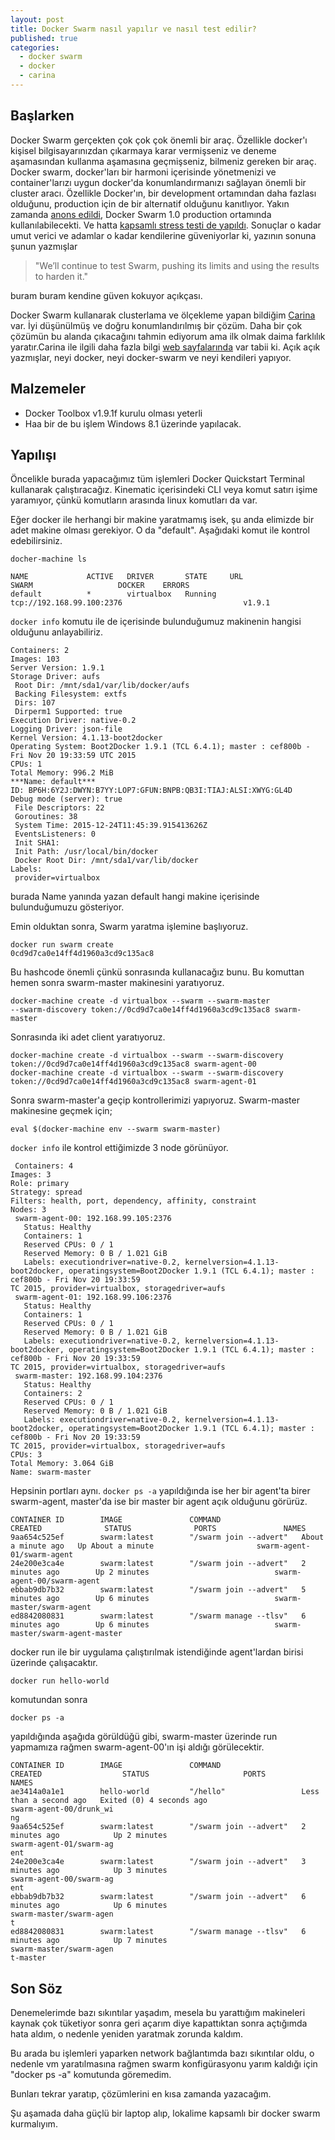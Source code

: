 ```yaml
---
layout: post
title: Docker Swarm nasıl yapılır ve nasıl test edilir?
published: true
categories: 
  - docker swarm
  - docker
  - carina
---
```


## Başlarken

Docker Swarm gerçekten çok çok çok önemli bir araç. Özellikle docker'ı kişisel bilgisayarınızdan çıkarmaya karar vermişseniz ve deneme aşamasından kullanma aşamasına geçmişseniz, bilmeniz gereken bir araç. Docker swarm, docker'ları bir harmoni içerisinde yönetmenizi ve container'larızı uygun docker'da konumlandırmanızı sağlayan önemli bir cluster aracı. Özellikle Docker'ın, bir development ortamından daha fazlası olduğunu, production için de bir alternatif olduğunu kanıtlıyor. Yakın zamanda [anons edildi](http://blog.docker.com/2015/11/swarm-1-0/), Docker Swarm 1.0 production ortamında kullanılabilecekti. Ve hatta [kapsamlı stress testi de yapıldı](https://blog.docker.com/2015/11/scale-testing-docker-swarm-30000-containers/). Sonuçlar o kadar umut verici ve adamlar o kadar kendilerine güveniyorlar ki, yazının sonuna şunun yazmışlar 

> "We’ll continue to test Swarm, pushing its limits and using the results to harden it." 

buram buram kendine güven kokuyor açıkçası.

Docker Swarm kullanarak clusterlama ve ölçekleme yapan bildiğim [Carina](https://getcarina.com/) var. İyi düşünülmüş ve doğru konumlandırılmış bir çözüm. Daha bir çok çözümün bu alanda çıkacağını tahmin ediyorum ama ilk olmak daima farklılık yaratır.Carina ile ilgili daha fazla bilgi [web sayfalarında](https://getcarina.com/docs/overview-of-carina/) var tabii ki. Açık açık yazmışlar, neyi docker, neyi docker-swarm ve neyi kendileri yapıyor.

## Malzemeler

- Docker Toolbox v1.9.1f kurulu olması yeterli
- Haa bir de bu işlem Windows 8.1 üzerinde yapılacak.

## Yapılışı

Öncelikle burada yapacağımız tüm işlemleri Docker Quickstart Terminal kullanarak çalıştıracağız. Kinematic içerisindeki CLI veya komut satırı işime yaramıyor, çünkü komutların arasında linux komutları da var.

Eğer docker ile herhangi bir makine yaratmamış isek, şu anda elimizde bir adet makine olması gerekiyor. O da "default". Aşağıdaki komut ile kontrol edebilirsiniz.

`docher-machine ls`

```
NAME             ACTIVE   DRIVER       STATE     URL                         SWARM                   DOCKER    ERRORS
default          *        virtualbox   Running   tcp://192.168.99.100:2376                           v1.9.1
```

`docker info` komutu ile de içerisinde bulunduğumuz makinenin hangisi olduğunu anlayabiliriz.

```
Containers: 2
Images: 103
Server Version: 1.9.1
Storage Driver: aufs
 Root Dir: /mnt/sda1/var/lib/docker/aufs
 Backing Filesystem: extfs
 Dirs: 107
 Dirperm1 Supported: true
Execution Driver: native-0.2
Logging Driver: json-file
Kernel Version: 4.1.13-boot2docker
Operating System: Boot2Docker 1.9.1 (TCL 6.4.1); master : cef800b - Fri Nov 20 19:33:59 UTC 2015
CPUs: 1
Total Memory: 996.2 MiB
***Name: default***
ID: BP6H:6Y2J:DWYN:B7YY:LOP7:GFUN:BNPB:QB3I:TIAJ:ALSI:XWYG:GL4D
Debug mode (server): true
 File Descriptors: 22
 Goroutines: 38
 System Time: 2015-12-24T11:45:39.915413626Z
 EventsListeners: 0
 Init SHA1:
 Init Path: /usr/local/bin/docker
 Docker Root Dir: /mnt/sda1/var/lib/docker
Labels:
 provider=virtualbox
 ```

burada Name yanında yazan default hangi makine içerisinde bulunduğumuzu gösteriyor.

Emin olduktan sonra, Swarm yaratma işlemine başlıyoruz.

```
docker run swarm create
0cd9d7ca0e14ff4d1960a3cd9c135ac8
```

Bu hashcode önemli çünkü sonrasında kullanacağız bunu. Bu komuttan hemen sonra swarm-master makinesini yaratıyoruz.

```
docker-machine create -d virtualbox --swarm --swarm-master 
--swarm-discovery token://0cd9d7ca0e14ff4d1960a3cd9c135ac8 swarm-master
```

Sonrasında iki adet client yaratıyoruz.

```
docker-machine create -d virtualbox --swarm --swarm-discovery token://0cd9d7ca0e14ff4d1960a3cd9c135ac8 swarm-agent-00
docker-machine create -d virtualbox --swarm --swarm-discovery token://0cd9d7ca0e14ff4d1960a3cd9c135ac8 swarm-agent-01
```

Sonra swarm-master'a geçip kontrollerimizi yapıyoruz. Swarm-master makinesine geçmek için;

```
eval $(docker-machine env --swarm swarm-master)
```

`docker info` ile kontrol ettiğimizde 3 node görünüyor.

```
 Containers: 4
Images: 3
Role: primary
Strategy: spread
Filters: health, port, dependency, affinity, constraint
Nodes: 3
 swarm-agent-00: 192.168.99.105:2376
   Status: Healthy
   Containers: 1
   Reserved CPUs: 0 / 1
   Reserved Memory: 0 B / 1.021 GiB
   Labels: executiondriver=native-0.2, kernelversion=4.1.13-boot2docker, operatingsystem=Boot2Docker 1.9.1 (TCL 6.4.1); master : cef800b - Fri Nov 20 19:33:59
TC 2015, provider=virtualbox, storagedriver=aufs
 swarm-agent-01: 192.168.99.106:2376
   Status: Healthy
   Containers: 1
   Reserved CPUs: 0 / 1
   Reserved Memory: 0 B / 1.021 GiB
   Labels: executiondriver=native-0.2, kernelversion=4.1.13-boot2docker, operatingsystem=Boot2Docker 1.9.1 (TCL 6.4.1); master : cef800b - Fri Nov 20 19:33:59
TC 2015, provider=virtualbox, storagedriver=aufs
 swarm-master: 192.168.99.104:2376
   Status: Healthy
   Containers: 2
   Reserved CPUs: 0 / 1
   Reserved Memory: 0 B / 1.021 GiB
   Labels: executiondriver=native-0.2, kernelversion=4.1.13-boot2docker, operatingsystem=Boot2Docker 1.9.1 (TCL 6.4.1); master : cef800b - Fri Nov 20 19:33:59
TC 2015, provider=virtualbox, storagedriver=aufs
CPUs: 3
Total Memory: 3.064 GiB
Name: swarm-master
```

Hepsinin portları aynı. `docker ps -a` yapıldığında ise her bir agent'ta birer swarm-agent, master'da ise bir master bir agent açık olduğunu görürüz.

```
CONTAINER ID        IMAGE               COMMAND                  CREATED              STATUS              PORTS               NAMES
9aa654c525ef        swarm:latest        "/swarm join --advert"   About a minute ago   Up About a minute                       swarm-agent-01/swarm-agent
24e200e3ca4e        swarm:latest        "/swarm join --advert"   2 minutes ago        Up 2 minutes                            swarm-agent-00/swarm-agent
ebbab9db7b32        swarm:latest        "/swarm join --advert"   5 minutes ago        Up 6 minutes                            swarm-master/swarm-agent
ed8842080831        swarm:latest        "/swarm manage --tlsv"   6 minutes ago        Up 6 minutes                            swarm-master/swarm-agent-master 
```

docker run ile bir uygulama çalıştırılmak istendiğinde agent'lardan birisi üzerinde çalışacaktır.

`docker run hello-world`

komutundan sonra

`docker ps -a`


yapıldığında aşağıda görüldüğü gibi, swarm-master üzerinde run yapmamıza rağmen swarm-agent-00'ın işi aldığı görülecektir.

```
CONTAINER ID        IMAGE               COMMAND                  CREATED                  STATUS                     PORTS               NAMES
ae3414a0a1e1        hello-world         "/hello"                 Less than a second ago   Exited (0) 4 seconds ago                       swarm-agent-00/drunk_wi
ng
9aa654c525ef        swarm:latest        "/swarm join --advert"   2 minutes ago            Up 2 minutes                                   swarm-agent-01/swarm-ag
ent
24e200e3ca4e        swarm:latest        "/swarm join --advert"   3 minutes ago            Up 3 minutes                                   swarm-agent-00/swarm-ag
ent
ebbab9db7b32        swarm:latest        "/swarm join --advert"   6 minutes ago            Up 6 minutes                                   swarm-master/swarm-agen
t
ed8842080831        swarm:latest        "/swarm manage --tlsv"   6 minutes ago            Up 7 minutes                                   swarm-master/swarm-agen
t-master
```

## Son Söz

Denemelerimde bazı sıkıntılar yaşadım, mesela bu yarattığım makineleri kaynak çok tüketiyor sonra geri açarım diye kapattıktan sonra açtığımda hata aldım, o nedenle yeniden yaratmak zorunda kaldım.

Bu arada bu işlemleri yaparken network bağlantımda bazı sıkıntılar oldu, o nedenle vm yaratılmasına rağmen swarm konfigürasyonu yarım kaldığı için "docker ps -a" komutunda göremedim.

Bunları tekrar yaratıp, çözümlerini en kısa zamanda yazacağım.

Şu aşamada daha güçlü bir laptop alıp, lokalime kapsamlı bir docker swarm kurmalıyım.
